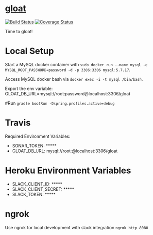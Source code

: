 # [gloat](https://vandiedakaf.github.io/)

[![Build Status](https://travis-ci.org/vandiedakaf/gloat.svg?branch=master)](https://travis-ci.org/vandiedakaf/gloat) [![Coverage Status](https://coveralls.io/repos/github/vandiedakaf/gloat/badge.svg)](https://coveralls.io/github/vandiedakaf/gloat)

Time to gloat!

# Local Setup
Start a MySQL docker container with `sudo docker run --name mysql -e MYSQL_ROOT_PASSWORD=password -d -p 3306:3306 mysql:5.7.17`.

Access MySQL docker bash via `docker exec -i -t mysql /bin/bash`.

Export the env variable: GLOAT_DB_URL=mysql://root:password@localhost:3306/gloat

#Run
`gradle bootRun -Dspring.profiles.active=debug`

# Travis
Required Environment Variables:
* SONAR_TOKEN: *****
* GLOAT_DB_URL: mysql://root:@localhost:3306/gloat

# Heroku Environment Variables
* SLACK_CLIENT_ID: *****
* SLACK_CLIENT_SECRET: *****
* SLACK_TOKEN: *****

# ngrok
Use ngrok for local development with slack integration
`ngrok http 8080`